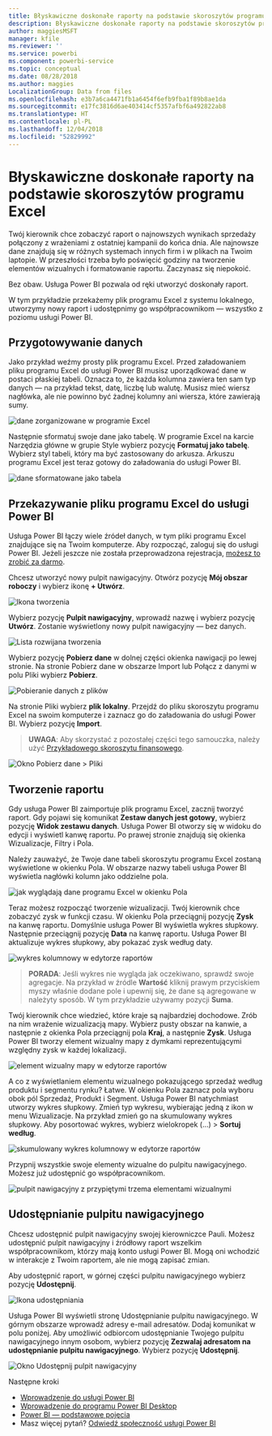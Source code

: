 ```yaml
---
title: Błyskawiczne doskonałe raporty na podstawie skoroszytów programu Excel
description: Błyskawiczne doskonałe raporty na podstawie skoroszytów programu Excel
author: maggiesMSFT
manager: kfile
ms.reviewer: ''
ms.service: powerbi
ms.component: powerbi-service
ms.topic: conceptual
ms.date: 08/28/2018
ms.author: maggies
LocalizationGroup: Data from files
ms.openlocfilehash: e3b7a6ca4471fb1a6454f6efb9fba1f89b8ae1da
ms.sourcegitcommit: e17fc3816d6ae403414cf5357afbf6a492822ab8
ms.translationtype: HT
ms.contentlocale: pl-PL
ms.lasthandoff: 12/04/2018
ms.locfileid: "52829992"
---
```

# <a name="from-excel-workbook-to-stunning-report-in-no-time"></a>Błyskawiczne doskonałe raporty na podstawie skoroszytów programu Excel
Twój kierownik chce zobaczyć raport o najnowszych wynikach sprzedaży połączony z wrażeniami z ostatniej kampanii do końca dnia. Ale najnowsze dane znajdują się w różnych systemach innych firm i w plikach na Twoim laptopie. W przeszłości trzeba było poświęcić godziny na tworzenie elementów wizualnych i formatowanie raportu. Zaczynasz się niepokoić.

Bez obaw. Usługa Power BI pozwala od ręki utworzyć doskonały raport.

W tym przykładzie przekażemy plik programu Excel z systemu lokalnego, utworzymy nowy raport i udostępnimy go współpracownikom — wszystko z poziomu usługi Power BI.

## <a name="prepare-your-data"></a>Przygotowywanie danych
Jako przykład weźmy prosty plik programu Excel. Przed załadowaniem pliku programu Excel do usługi Power BI musisz uporządkować dane w postaci płaskiej tabeli. Oznacza to, że każda kolumna zawiera ten sam typ danych — na przykład tekst, datę, liczbę lub walutę. Musisz mieć wiersz nagłówka, ale nie powinno być żadnej kolumny ani wiersza, które zawierają sumy.

![dane zorganizowane w programie Excel](media/service-from-excel-to-stunning-report/pbi_excel_file.png)

Następnie sformatuj swoje dane jako tabelę. W programie Excel na karcie Narzędzia główne w grupie Style wybierz pozycję **Formatuj jako tabelę**. Wybierz styl tabeli, który ma być zastosowany do arkusza. Arkuszu programu Excel jest teraz gotowy do załadowania do usługi Power BI.

![dane sformatowane jako tabela](media/service-from-excel-to-stunning-report/pbi_excel_table.png)

## <a name="upload-your-excel-file-into-power-bi"></a>Przekazywanie pliku programu Excel do usługi Power BI
Usługa Power BI łączy wiele źródeł danych, w tym pliki programu Excel znajdujące się na Twoim komputerze. Aby rozpocząć, zaloguj się do usługi Power BI. Jeżeli jeszcze nie została przeprowadzona rejestracja, [możesz to zrobić za darmo](https://powerbi.com).

Chcesz utworzyć nowy pulpit nawigacyjny. Otwórz pozycję **Mój obszar roboczy** i wybierz ikonę **+ Utwórz**.

![Ikona tworzenia](media/service-from-excel-to-stunning-report/power-bi-new-dash.png)

Wybierz pozycję **Pulpit nawigacyjny**, wprowadź nazwę i wybierz pozycję **Utwórz**. Zostanie wyświetlony nowy pulpit nawigacyjny — bez danych.

![Lista rozwijana tworzenia](media/service-from-excel-to-stunning-report/power-bi-create-dash.png)

Wybierz pozycję **Pobierz dane** w dolnej części okienka nawigacji po lewej stronie. Na stronie Pobierz dane w obszarze Import lub Połącz z danymi w polu Pliki wybierz **Pobierz**.

![Pobieranie danych z plików](media/service-from-excel-to-stunning-report/pbi_get_files.png)

Na stronie Pliki wybierz **plik lokalny**. Przejdź do pliku skoroszytu programu Excel na swoim komputerze i zaznacz go do załadowania do usługi Power BI. Wybierz pozycję **Import**.

> **UWAGA**: Aby skorzystać z pozostałej części tego samouczka, należy użyć [Przykładowego skoroszytu finansowego](sample-financial-download.md).
> 
> 

![Okno Pobierz dane > Pliki](media/service-from-excel-to-stunning-report/pbi_local_file.png)

## <a name="build-your-report"></a>Tworzenie raportu
Gdy usługa Power BI zaimportuje plik programu Excel, zacznij tworzyć raport. Gdy pojawi się komunikat **Zestaw danych jest gotowy**, wybierz pozycję **Widok zestawu danych**.  Usługa Power BI otworzy się w widoku do edycji i wyświetl kanwę raportu. Po prawej stronie znajdują się okienka Wizualizacje, Filtry i Pola.

Należy zauważyć, że Twoje dane tabeli skoroszytu programu Excel zostaną wyświetlone w okienku Pola. W obszarze nazwy tabeli usługa Power BI wyświetla nagłówki kolumn jako oddzielne pola.

![jak wyglądają dane programu Excel w okienku Pola](media/service-from-excel-to-stunning-report/pbi_report_fields.png)

Teraz możesz rozpocząć tworzenie wizualizacji. Twój kierownik chce zobaczyć zysk w funkcji czasu. W okienku Pola przeciągnij pozycję **Zysk** na kanwę raportu. Domyślnie usługa Power BI wyświetla wykres słupkowy. Następnie przeciągnij pozycję **Data** na kanwę raportu. Usługa Power BI aktualizuje wykres słupkowy, aby pokazać zysk według daty.

![wykres kolumnowy w edytorze raportów](media/service-from-excel-to-stunning-report/pbi_report_pin-new.png)

> **PORADA**: Jeśli wykres nie wygląda jak oczekiwano, sprawdź swoje agregacje. Na przykład w źródle **Wartość** kliknij prawym przyciskiem myszy właśnie dodane pole i upewnij się, że dane są agregowane w należyty sposób.  W tym przykładzie używamy pozycji **Suma**.
> 
> 

Twój kierownik chce wiedzieć, które kraje są najbardziej dochodowe. Zrób na nim wrażenie wizualizacją mapy. Wybierz pusty obszar na kanwie, a następnie z okienka Pola przeciągnij pola **Kraj**, a następnie **Zysk**. Usługa Power BI tworzy element wizualny mapy z dymkami reprezentującymi względny zysk w każdej lokalizacji.

![element wizualny mapy w edytorze raportów](media/service-from-excel-to-stunning-report/pbi_report_map-new.png)

A co z wyświetlaniem elementu wizualnego pokazującego sprzedaż według produktu i segmentu rynku? Łatwe. W okienku Pola zaznacz pola wyboru obok pól Sprzedaż, Produkt i Segment. Usługa Power BI natychmiast utworzy wykres słupkowy. Zmień typ wykresu, wybierając jedną z ikon w menu Wizualizacje. Na przykład zmień go na skumulowany wykres słupkowy.  Aby posortować wykres, wybierz wielokropek (...) > **Sortuj według**.

![skumulowany wykres kolumnowy w edytorze raportów](media/service-from-excel-to-stunning-report/pbi_barchart-new.png)

Przypnij wszystkie swoje elementy wizualne do pulpitu nawigacyjnego. Możesz już udostępnić go współpracownikom.

![pulpit nawigacyjny z przypiętymi trzema elementami wizualnymi](media/service-from-excel-to-stunning-report/pbi_report.png)

## <a name="share-your-dashboard"></a>Udostępnianie pulpitu nawigacyjnego
Chcesz udostępnić pulpit nawigacyjny swojej kierowniczce Pauli. Możesz udostępnić pulpit nawigacyjny i źródłowy raport wszelkim współpracownikom, którzy mają konto usługi Power BI. Mogą oni wchodzić w interakcje z Twoim raportem, ale nie mogą zapisać zmian.

Aby udostępnić raport, w górnej części pulpitu nawigacyjnego wybierz pozycję **Udostępnij**.

![Ikona udostępniania](media/service-from-excel-to-stunning-report/power-bi-share.png)

Usługa Power BI wyświetli stronę Udostępnianie pulpitu nawigacyjnego. W górnym obszarze wprowadź adresy e-mail adresatów. Dodaj komunikat w polu poniżej. Aby umożliwić odbiorcom udostępnianie Twojego pulpitu nawigacyjnego innym osobom, wybierz pozycję **Zezwalaj adresatom na udostępnianie pulpitu nawigacyjnego**. Wybierz pozycję **Udostępnij**.

![Okno Udostępnij pulpit nawigacyjny](media/service-from-excel-to-stunning-report/power-bi-share-dash-new.png)

Następne kroki

* [Wprowadzenie do usługi Power BI](service-get-started.md)
* [Wprowadzenie do programu Power BI Desktop](desktop-getting-started.md)
* [Power BI — podstawowe pojęcia](consumer/end-user-basic-concepts.md)
* Masz więcej pytań? [Odwiedź społeczność usługi Power BI](http://community.powerbi.com/)

